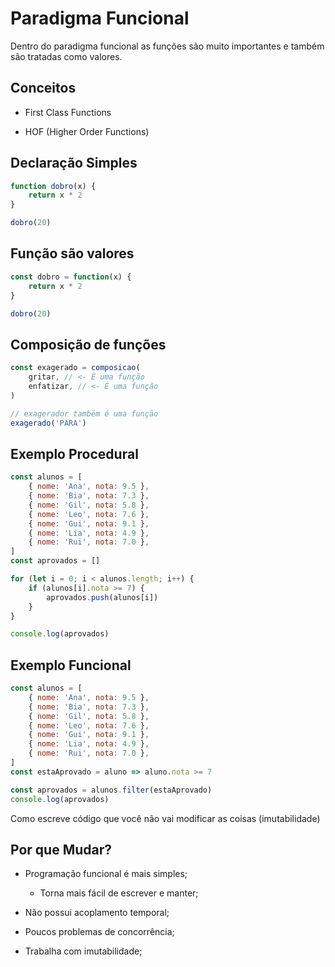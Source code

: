 # Paradigma Funcional

Dentro do paradigma funcional as funções são muito importantes e também são
tratadas como valores.

## Conceitos

- First Class Functions

- HOF (Higher Order Functions)

## Declaração Simples

```js
function dobro(x) {
    return x * 2
}

dobro(20)

```

## Função são valores

```js
const dobro = function(x) {
    return x * 2
}

dobro(20)
```

## Composição de funções

```js
const exagerado = composicao(
    gritar, // <- É uma função
    enfatizar, // <- É uma função
)

// exagerador também é uma função
exagerado('PARA')
```

## Exemplo Procedural

```js
const alunos = [
    { nome: 'Ana', nota: 9.5 },
    { nome: 'Bia', nota: 7.3 },
    { nome: 'Gil', nota: 5.8 },
    { nome: 'Leo', nota: 7.6 },
    { nome: 'Gui', nota: 9.1 },
    { nome: 'Lia', nota: 4.9 },
    { nome: 'Rui', nota: 7.0 },
]
const aprovados = []

for (let i = 0; i < alunos.length; i++) {
    if (alunos[i].nota >= 7) {
        aprovados.push(alunos[i])
    }
}

console.log(aprovados)
```

## Exemplo Funcional

```js
const alunos = [
    { nome: 'Ana', nota: 9.5 },
    { nome: 'Bia', nota: 7.3 },
    { nome: 'Gil', nota: 5.8 },
    { nome: 'Leo', nota: 7.6 },
    { nome: 'Gui', nota: 9.1 },
    { nome: 'Lia', nota: 4.9 },
    { nome: 'Rui', nota: 7.0 },
]
const estaAprovado = aluno => aluno.nota >= 7

const aprovados = alunos.filter(estaAprovado)
console.log(aprovados)
```

Como escreve código que você não vai modificar as coisas (imutabilidade)

## Por que Mudar?

- Programação funcional é mais simples;

  - Torna mais fácil de escrever e manter;

- Não possui acoplamento temporal;

- Poucos problemas de concorrência;

- Trabalha com imutabilidade;
